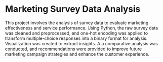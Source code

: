 # Marketing Survey Data Analysis

This project involves the analysis of survey data to evaluate marketing effectiveness and service performance. Using Python, the raw survey data was cleaned and preprocessed, and one-hot encoding was applied to transform multiple-choice responses into a binary format for analysis. Visualization was created to extract insights.
A a comparative analysis was conducted, and recommendations were provided to improve future marketing campaign strategies and enhance the customer experience.
